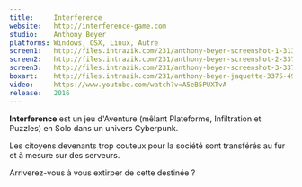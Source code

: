 ```yaml
---
title:     Interference
website:   http://interference-game.com
studio:    Anthony Beyer
platforms: Windows, OSX, Linux, Autre
screen1:   http://files.intrazik.com/231/anthony-beyer-screenshot-1-3133-493-20150424-193223.jpg
screen2:   http://files.intrazik.com/231/anthony-beyer-screenshot-2-3371-493-20150424-193224.jpg
screen3:   http://files.intrazik.com/231/anthony-beyer-screenshot-3-3373-493-20150424-193224.jpg
boxart:    http://files.intrazik.com/231/anthony-beyer-jaquette-3375-493-20150424-193224.jpg
video:     https://www.youtube.com/watch?v=A5eB5PUXTvA
release:   2016
---
```


**Interference** est un jeu d'Aventure (mêlant Plateforme, Infiltration et Puzzles) en Solo dans un univers Cyberpunk.

Les citoyens devenants trop couteux pour la société sont transférés au fur et à mesure sur des serveurs.

Arriverez-vous à vous extirper de cette destinée ?
